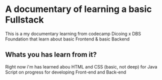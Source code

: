 # A documentary of learning a basic Fullstack

This is a my documentary learning from codecamp Dicoing x DBS Foundation that learn about basic Frontend & basic Backend

## Whats you has learn from it?

Right now i'm has learned abou HTML and CSS (basic, not deep) for Java Script on progress for developing Front-end and Back-end
